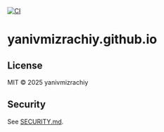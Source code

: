 [![CI](https://github.com/yanivmizrachiy/yanivmizrachiy.github.io/actions/workflows/ci.yml/badge.svg)](https://github.com/yanivmizrachiy/yanivmizrachiy.github.io/actions/workflows/ci.yml)

# yanivmizrachiy.github.io

## License
MIT © 2025 yanivmizrachiy

## Security
See [SECURITY.md](SECURITY.md).
